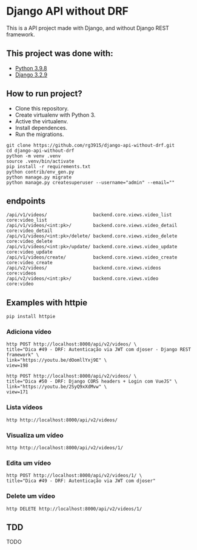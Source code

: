# Django API without DRF

This is a API project made with Django, and without Django REST framework.

## This project was done with:

* [Python 3.9.8](https://www.python.org/)
* [Django 3.2.9](https://www.djangoproject.com/)

## How to run project?

* Clone this repository.
* Create virtualenv with Python 3.
* Active the virtualenv.
* Install dependences.
* Run the migrations.

```
git clone https://github.com/rg3915/django-api-without-drf.git
cd django-api-without-drf
python -m venv .venv
source .venv/bin/activate
pip install -r requirements.txt
python contrib/env_gen.py
python manage.py migrate
python manage.py createsuperuser --username="admin" --email=""
```

## endpoints

```
/api/v1/videos/                 backend.core.views.video_list   core:video_list
/api/v1/videos/<int:pk>/        backend.core.views.video_detail core:video_detail
/api/v1/videos/<int:pk>/delete/ backend.core.views.video_delete core:video_delete
/api/v1/videos/<int:pk>/update/ backend.core.views.video_update core:video_update
/api/v1/videos/create/          backend.core.views.video_create core:video_create
/api/v2/videos/                 backend.core.views.videos       core:videos
/api/v2/videos/<int:pk>/        backend.core.views.video        core:video
```

## Examples with httpie

```
pip install httpie
```

### Adiciona vídeo

```
http POST http://localhost:8000/api/v2/videos/ \
title="Dica #49 - DRF: Autenticação via JWT com djoser - Django REST framework" \
link="https://youtu.be/dOomllYxj9E" \
view=198

http POST http://localhost:8000/api/v2/videos/ \
title="Dica #50 - DRF: Django CORS headers + Login com VueJS" \
link="https://youtu.be/2SyQ9xXdMvw" \
view=171
```

### Lista vídeos

```
http http://localhost:8000/api/v2/videos/
```

### Visualiza um vídeo

```
http http://localhost:8000/api/v2/videos/1/
```

### Edita um vídeo

```
http POST http://localhost:8000/api/v2/videos/1/ \
title="Dica #49 - DRF: Autenticação via JWT com djoser"
```

### Delete um vídeo

```
http DELETE http://localhost:8000/api/v2/videos/1/
```


## TDD

TODO

